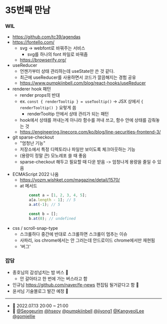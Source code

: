 # 35번째 만남

### WIL

- https://github.com/tc39/agendas
- https://fontello.com/
    - svg -> webfont로 바꿔주는 서비스
        - svg를 하나의 font 파일로 바꿔줌
    - https://browserify.org/
- useReducer
    - 언젠가부터 상태 관리하는데 useState만 쓴 것 같다.
    - 최근에 useReducer를 사용하면서 코드가 깔끔해지는 경험 공유
    - https://www.pumpkiinbell.com/blog/react-hooks/useReducer
- renderer hook 패턴
    - render props의 반대
    - ex. `const { renderTooltip } = useTooltip()` -> JSX 상에서 `{ renderTooltip() }` 요렇게 씀
        - renderTooltip 안에서 상태 관리가 되는 패턴
    - hook에서 상태를 꺼내는게 아니라 함수를 꺼내 쓰고, 함수 안에 상태를 감춰놓는 것
    - https://engineering.linecorp.com/ko/blog/line-securities-frontend-3/
- git sparse-checkout
    - "엄청난 기능"
    - 저장소에서 특정 디렉토리나 파일만 보이도록 체크아웃하는 기능
    - (용량이 정말 큰) 모노레포 쓸 때 좋음
    - sparse-checkout 해두고 필요할 때 다운 받음 -> 엄청나게 용량을 줄일 수 있음
- ECMAScript 2022 나옴
    - https://yozm.wishket.com/magazine/detail/1570/
    - at 메서드
        ```js
            const a = [1, 2, 3, 4, 5];
            a[a.length - 1]; // 5
            a.at(-1); // 5
            
            const b = [];
            b.at(0); // undefined
        ```
- css / scroll-snap-type
    - 스크롤하다 중간에 반대로 스크롤하면 스크롤이 멈추는 이슈
    - 사파리, ios chrome에서는 안 그러는데 안드로이드 chrome에서만 재현됨
    - '버그'

### 잡담

- 종호님의 감성넘치는 밤 버스 🚌
    - 안 갈아타고 한 번에 가는 버스라고 함
- 인규님 https://github.com/naver/fe-news 편집팀 될거같다고 함 🎉
- 윤서님 기술블로그 발간 예정 👏

---

- 📆 2022.07.13 20:00 ~ 21:00
- 👥 [@Seogeurim](https://github.com/Seogeurim) [@hseoy](https://github.com/hseoy) [@pumpkiinbell](https://github.com/pumpkiinbell) 
[@jiyong1](https://github.com/jiyong1) [@KangyeolLee](https://github.com/KangyeolLee) [@gomjellie](https://github.com/gomjellie)
